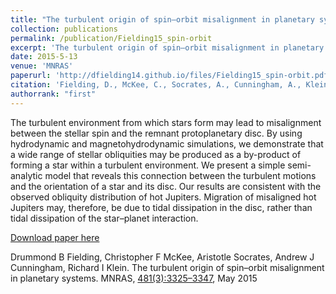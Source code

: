 ```yaml
---
title: "The turbulent origin of spin–orbit misalignment in planetary systems"
collection: publications
permalink: /publication/Fielding15_spin-orbit
excerpt: 'The turbulent origin of spin–orbit misalignment in planetary systems.'
date: 2015-5-13
venue: 'MNRAS'
paperurl: 'http://dfielding14.github.io/files/Fielding15_spin-orbit.pdf'
citation: 'Fielding, D., McKee, C., Socrates, A., Cunningham, A., Klein, R. (2015). &quot;The turbulent origin of spin–orbit misalignment in planetary systems.&quot; <i>MNRAS</i>. 450(3), 3306-3318. May 2015.'
authorrank: "first"
---
```

The turbulent environment from which stars form may lead to misalignment between the stellar spin and the remnant protoplanetary disc. By using hydrodynamic and magnetohydrodynamic simulations, we demonstrate that a wide range of stellar obliquities may be produced as a by-product of forming a star within a turbulent environment. We present a simple semi-analytic model that reveals this connection between the turbulent motions and the orientation of a star and its disc. Our results are consistent with the observed obliquity distribution of hot Jupiters. Migration of misaligned hot Jupiters may, therefore, be due to tidal dissipation in the disc, rather than tidal dissipation of the star–planet interaction.

[Download paper here](http://dfielding14.github.io/files/Fielding15_spin-orbit.pdf)

Drummond B Fielding, Christopher F McKee, Aristotle Socrates, Andrew J Cunningham, Richard I Klein. The turbulent origin of spin–orbit misalignment in planetary systems. MNRAS, [481(3):3325–3347](https://academic.oup.com/mnras/article/450/3/3306/1071510), May 2015
